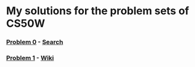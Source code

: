 # My solutions for the problem sets of CS50W

### [Problem 0](/project%200) - [Search](https://cs50.harvard.edu/web/2020/projects/0/search/)

### [Problem 1](/project%201) - [Wiki](https://cs50.harvard.edu/web/2020/projects/1/)

